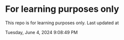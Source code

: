 # For learning purposes only
This repo is for learning purposes only.
Last updated at

Tuesday, June 4, 2024 9:08:49 PM


